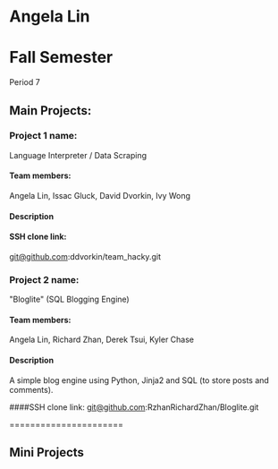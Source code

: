Angela Lin
==========

# Fall Semester
Period 7

## Main Projects:

### Project 1 name: 
Language Interpreter / Data Scraping

#### Team members: 
Angela Lin, Issac Gluck, David Dvorkin, Ivy Wong
#### Description

#### SSH clone link: 
git@github.com:ddvorkin/team_hacky.git


### Project 2 name: 
"Bloglite" (SQL Blogging Engine)

#### Team members:
Angela Lin, Richard Zhan, Derek Tsui, Kyler Chase

#### Description
A simple blog engine using Python, Jinja2 and SQL (to store posts and comments).

####SSH clone link:
git@github.com:RzhanRichardZhan/Bloglite.git

======================
## Mini Projects


